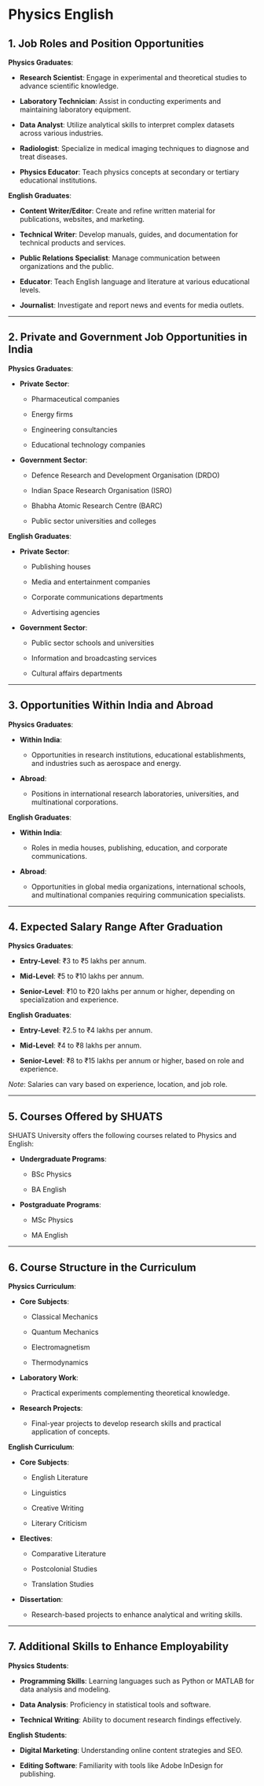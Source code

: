 # Physics English

## 1. Job Roles and Position Opportunities

**Physics Graduates**:

- **Research Scientist**: Engage in experimental and theoretical studies to advance scientific knowledge.

- **Laboratory Technician**: Assist in conducting experiments and maintaining laboratory equipment.

- **Data Analyst**: Utilize analytical skills to interpret complex datasets across various industries.

- **Radiologist**: Specialize in medical imaging techniques to diagnose and treat diseases.

- **Physics Educator**: Teach physics concepts at secondary or tertiary educational institutions.

**English Graduates**:

- **Content Writer/Editor**: Create and refine written material for publications, websites, and marketing.

- **Technical Writer**: Develop manuals, guides, and documentation for technical products and services.

- **Public Relations Specialist**: Manage communication between organizations and the public.

- **Educator**: Teach English language and literature at various educational levels.

- **Journalist**: Investigate and report news and events for media outlets.

---

## 2. Private and Government Job Opportunities in India

**Physics Graduates**:

- **Private Sector**:

  - Pharmaceutical companies

  - Energy firms

  - Engineering consultancies

  - Educational technology companies

- **Government Sector**:

  - Defence Research and Development Organisation (DRDO)

  - Indian Space Research Organisation (ISRO)

  - Bhabha Atomic Research Centre (BARC)

  - Public sector universities and colleges

**English Graduates**:

- **Private Sector**:

  - Publishing houses

  - Media and entertainment companies

  - Corporate communications departments

  - Advertising agencies

- **Government Sector**:

  - Public sector schools and universities

  - Information and broadcasting services

  - Cultural affairs departments

---

## 3. Opportunities Within India and Abroad

**Physics Graduates**:

- **Within India**:

  - Opportunities in research institutions, educational establishments, and industries such as aerospace and energy.

- **Abroad**:

  - Positions in international research laboratories, universities, and multinational corporations.

**English Graduates**:

- **Within India**:

  - Roles in media houses, publishing, education, and corporate communications.

- **Abroad**:

  - Opportunities in global media organizations, international schools, and multinational companies requiring communication specialists.

---

## 4. Expected Salary Range After Graduation

**Physics Graduates**:

- **Entry-Level**: ₹3 to ₹5 lakhs per annum.

- **Mid-Level**: ₹5 to ₹10 lakhs per annum.

- **Senior-Level**: ₹10 to ₹20 lakhs per annum or higher, depending on specialization and experience.

**English Graduates**:

- **Entry-Level**: ₹2.5 to ₹4 lakhs per annum.

- **Mid-Level**: ₹4 to ₹8 lakhs per annum.

- **Senior-Level**: ₹8 to ₹15 lakhs per annum or higher, based on role and experience.

*Note*: Salaries can vary based on experience, location, and job role.

---

## 5. Courses Offered by SHUATS

SHUATS University offers the following courses related to Physics and English:

- **Undergraduate Programs**:

  - BSc Physics

  - BA English

- **Postgraduate Programs**:

  - MSc Physics

  - MA English

---

## 6. Course Structure in the Curriculum

**Physics Curriculum**:

- **Core Subjects**:

  - Classical Mechanics

  - Quantum Mechanics

  - Electromagnetism

  - Thermodynamics

- **Laboratory Work**:

  - Practical experiments complementing theoretical knowledge.

- **Research Projects**:

  - Final-year projects to develop research skills and practical application of concepts.

**English Curriculum**:

- **Core Subjects**:

  - English Literature

  - Linguistics

  - Creative Writing

  - Literary Criticism

- **Electives**:

  - Comparative Literature

  - Postcolonial Studies

  - Translation Studies

- **Dissertation**:

  - Research-based projects to enhance analytical and writing skills.

---

## 7. Additional Skills to Enhance Employability

**Physics Students**:

- **Programming Skills**: Learning languages such as Python or MATLAB for data analysis and modeling.

- **Data Analysis**: Proficiency in statistical tools and software.

- **Technical Writing**: Ability to document research findings effectively.

**English Students**:

- **Digital Marketing**: Understanding online content strategies and SEO.

- **Editing Software**: Familiarity with tools like Adobe InDesign for publishing.